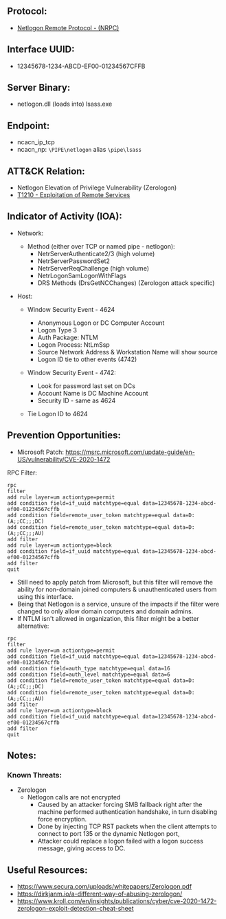 ## Protocol:
* [Netlogon Remote Protocol - (NRPC)](https://docs.microsoft.com/en-us/openspecs/windows_protocols/ms-nrpc/ff8f970f-3e37-40f7-bd4b-af7336e4792f)

## Interface UUID: 
* 12345678-1234-ABCD-EF00-01234567CFFB

## Server Binary: 
* netlogon.dll (loads into) lsass.exe

## Endpoint:
* ncacn_ip_tcp
* ncacn_np: `\PIPE\netlogon` alias `\pipe\lsass`

## ATT&CK Relation:
* Netlogon Elevation of Privilege Vulnerability (Zerologon)
* [T1210 - Exploitation of Remote Services](https://attack.mitre.org/techniques/T1210/)


## Indicator of Activity (IOA):
* Network: 
  * Method (either over TCP or named pipe - netlogon): 
    *  NetrServerAuthenticate2/3 (high volume)
    *  NetrServerPasswordSet2
    *  NetrServerReqChallenge (high volume)
    *  NetrLogonSamLogonWithFlags 
    *  DRS Methods (DrsGetNCChanges) (Zerologon attack specific)

* Host: 
  * Window Security Event - 4624
    *  Anonymous Logon or DC Computer Account
    *  Logon Type 3
    *  Auth Package: NTLM
    *  Logon Process: NtLmSsp
    *  Source Network Address & Workstation Name will show source
    *  Logon ID tie to other events (4742)

  * Window Security Event - 4742:
    *  Look for password last set on DCs
    *  Account Name is DC Machine Account
    *  Security ID - same as 4624

  *  Tie Logon ID to 4624 


## Prevention Opportunities: 
* Microsoft Patch: https://msrc.microsoft.com/update-guide/en-US/vulnerability/CVE-2020-1472

RPC Filter: 
```
rpc
filter
add rule layer=um actiontype=permit
add condition field=if_uuid matchtype=equal data=12345678-1234-abcd-ef00-01234567cffb
add condition field=remote_user_token matchtype=equal data=D:(A;;CC;;;DC)
add condition field=remote_user_token matchtype=equal data=D:(A;;CC;;;AU)
add filter
add rule layer=um actiontype=block
add condition field=if_uuid matchtype=equal data=12345678-1234-abcd-ef00-01234567cffb
add filter
quit
```
* Still need to apply patch from Microsoft, but this filter will remove the ability for non-domain joined computers & unauthenticated users from using this interface. 
* Being that Netlogon is a service, unsure of the impacts if the filter were changed to only allow domain computers and domain admins. 
* If NTLM isn't allowed in organization, this filter might be a better alternative: 


```
rpc
filter
add rule layer=um actiontype=permit
add condition field=if_uuid matchtype=equal data=12345678-1234-abcd-ef00-01234567cffb
add condition field=auth_type matchtype=equal data=16
add condition field=auth_level matchtype=equal data=6
add condition field=remote_user_token matchtype=equal data=D:(A;;CC;;;DC)
add condition field=remote_user_token matchtype=equal data=D:(A;;CC;;;AU)
add filter
add rule layer=um actiontype=block
add condition field=if_uuid matchtype=equal data=12345678-1234-abcd-ef00-01234567cffb
add filter
quit
```

## Notes: 

### Known Threats: 
* Zerologon
  * Netlogon calls are not encrypted
    * Caused by an attacker forcing SMB fallback right after the machine performed authentication handshake, in turn disabling force encryption.
    * Done by injecting TCP RST packets when the client attempts to connect to port 135 or the dynamic Netlogon port,
    * Attacker could replace a logon failed with a logon success message, giving access to DC.


## Useful Resources: 
*  https://www.secura.com/uploads/whitepapers/Zerologon.pdf
*  https://dirkjanm.io/a-different-way-of-abusing-zerologon/
*  https://www.kroll.com/en/insights/publications/cyber/cve-2020-1472-zerologon-exploit-detection-cheat-sheet
